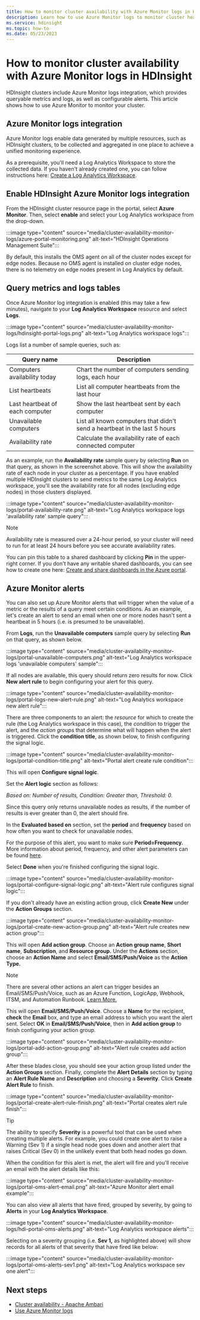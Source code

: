 ```yaml
---
title: How to monitor cluster availability with Azure Monitor logs in HDInsight
description: Learn how to use Azure Monitor logs to monitor cluster health and availability.
ms.service: hdinsight
ms.topic: how-to
ms.date: 05/23/2023
---
```


# How to monitor cluster availability with Azure Monitor logs in HDInsight

HDInsight clusters include Azure Monitor logs integration, which provides queryable metrics and logs, as well as configurable alerts. This article shows how to use Azure Monitor to monitor your cluster.

## Azure Monitor logs integration

Azure Monitor logs enable data generated by multiple resources, such as HDInsight clusters, to be collected and aggregated in one place to achieve a unified monitoring experience.

As a prerequisite, you'll need a Log Analytics Workspace to store the collected data. If you haven't already created one, you can follow instructions here: [Create a Log Analytics Workspace](../azure-monitor/logs/quick-create-workspace.md).

## Enable HDInsight Azure Monitor logs integration

From the HDInsight cluster resource page in the portal, select **Azure Monitor**. Then, select **enable** and select your Log Analytics workspace from the drop-down.

:::image type="content" source="media/cluster-availability-monitor-logs/azure-portal-monitoring.png" alt-text="HDInsight Operations Management Suite":::

By default, this installs the OMS agent on all of the cluster nodes except for edge nodes. Because no OMS agent is installed on cluster edge nodes, there is no telemetry on edge nodes present in Log Analytics by default.

## Query metrics and logs tables

Once Azure Monitor log integration is enabled (this may take a few minutes), navigate to your **Log Analytics Workspace** resource and select **Logs**.

:::image type="content" source="media/cluster-availability-monitor-logs/hdinsight-portal-logs.png" alt-text="Log Analytics workspace logs":::

Logs list a number of sample queries, such as:

| Query name                      | Description                                                               |
|---------------------------------|---------------------------------------------------------------------------|
| Computers availability today    | Chart the number of computers sending logs, each hour                     |
| List heartbeats                 | List all computer heartbeats from the last hour                           |
| Last heartbeat of each computer | Show the last heartbeat sent by each computer                             |
| Unavailable computers           | List all known computers that didn't send a heartbeat in the last 5 hours |
| Availability rate               | Calculate the availability rate of each connected computer                |

As an example, run the **Availability rate** sample query by selecting **Run** on that query, as shown in the screenshot above. This will show the availability rate of each node in your cluster as a percentage. If you have enabled multiple HDInsight clusters to send metrics to the same Log Analytics workspace, you'll see the availability rate for all nodes (excluding edge nodes) in those clusters displayed.

:::image type="content" source="media/cluster-availability-monitor-logs/portal-availability-rate.png" alt-text="Log Analytics workspace logs 'availability rate' sample query":::

> [!NOTE]  
> Availability rate is measured over a 24-hour period, so your cluster will need to run for at least 24 hours before you see accurate availability rates.

You can pin this table to a shared dashboard by clicking **Pin** in the upper-right corner. If you don't have any writable shared dashboards, you can see how to create one here: [Create and share dashboards in the Azure portal](../azure-portal/azure-portal-dashboards.md#publish-and-share-a-dashboard).

## Azure Monitor alerts

You can also set up Azure Monitor alerts that will trigger when the value of a metric or the results of a query meet certain conditions. As an example, let's create an alert to send an email when one or more nodes hasn't sent a heartbeat in 5 hours (i.e. is presumed to be unavailable).

From **Logs**, run the **Unavailable computers** sample query by selecting **Run** on that query, as shown below.

:::image type="content" source="media/cluster-availability-monitor-logs/portal-unavailable-computers.png" alt-text="Log Analytics workspace logs 'unavailable computers' sample":::

If all nodes are available, this query should return zero results for now. Click **New alert rule** to begin configuring your alert for this query.

:::image type="content" source="media/cluster-availability-monitor-logs/portal-logs-new-alert-rule.png" alt-text="Log Analytics workspace new alert rule":::

There are three components to an alert: the *resource* for which to create the rule (the Log Analytics workspace in this case), the *condition* to trigger the alert, and the *action groups* that determine what will happen when the alert is triggered.
Click the **condition title**, as shown below, to finish configuring the signal logic.

:::image type="content" source="media/cluster-availability-monitor-logs/portal-condition-title.png" alt-text="Portal alert create rule condition":::

This will open **Configure signal logic**.

Set the **Alert logic** section as follows:

*Based on: Number of results, Condition: Greater than, Threshold: 0.*

Since this query only returns unavailable nodes as results, if the number of results is ever greater than 0, the alert should fire.

In the **Evaluated based on** section, set the **period** and **frequency** based on how often you want to check for unavailable nodes.

For the purpose of this alert, you want to make sure **Period=Frequency.** More information about period, frequency, and other alert parameters can be found [here](../azure-monitor/alerts/alerts-unified-log.md#alert-logic-definition).

Select **Done** when you're finished configuring the signal logic.

:::image type="content" source="media/cluster-availability-monitor-logs/portal-configure-signal-logic.png" alt-text="Alert rule configures signal logic":::

If you don't already have an existing action group, click **Create New** under the **Action Groups** section.

:::image type="content" source="media/cluster-availability-monitor-logs/portal-create-new-action-group.png" alt-text="Alert rule creates new action group":::

This will open **Add action group**. Choose an **Action group name**, **Short name**, **Subscription**, and **Resource group.** Under the **Actions** section, choose an **Action Name** and select **Email/SMS/Push/Voice** as the **Action Type.**

> [!NOTE]
> There are several other actions an alert can trigger besides an Email/SMS/Push/Voice, such as an Azure Function, LogicApp, Webhook, ITSM, and Automation Runbook. [Learn More.](../azure-monitor/alerts/action-groups.md)

This will open **Email/SMS/Push/Voice**. Choose a **Name** for the recipient, **check** the **Email** box, and type an email address to which you want the alert sent. Select **OK** in  **Email/SMS/Push/Voice**, then in **Add action group** to finish configuring your action group.

:::image type="content" source="media/cluster-availability-monitor-logs/portal-add-action-group.png" alt-text="Alert rule creates add action group":::

After these blades close, you should see your action group listed under the **Action Groups** section. Finally, complete the **Alert Details** section by typing an **Alert Rule Name** and **Description** and choosing a **Severity**. Click **Create Alert Rule** to finish.

:::image type="content" source="media/cluster-availability-monitor-logs/portal-create-alert-rule-finish.png" alt-text="Portal creates alert rule finish":::

> [!TIP]
> The ability to specify **Severity** is a powerful tool that can be used when creating multiple alerts. For example, you could create one alert to raise a Warning (Sev 1) if a single head node goes down and another alert that raises Critical (Sev 0) in the unlikely event that both head nodes go down.

When the condition for this alert is met, the alert will fire and you'll receive an email with the alert details like this:

:::image type="content" source="media/cluster-availability-monitor-logs/portal-oms-alert-email.png" alt-text="Azure Monitor alert email example":::

You can also view all alerts that have fired, grouped by severity, by going to **Alerts** in your **Log Analytics Workspace**.

:::image type="content" source="media/cluster-availability-monitor-logs/hdi-portal-oms-alerts.png" alt-text="Log Analytics workspace alerts":::

Selecting on a severity grouping (i.e. **Sev 1,** as highlighted above) will show records for all alerts of that severity that have fired like below:

:::image type="content" source="media/cluster-availability-monitor-logs/portal-oms-alerts-sev1.png" alt-text="Log Analytics workspace sev one alert":::

## Next steps

* [Cluster availability - Apache Ambari](./hdinsight-cluster-availability.md)
* [Use Azure Monitor logs](hdinsight-hadoop-oms-log-analytics-tutorial.md)
